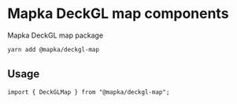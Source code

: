 # Mapka DeckGL map components

Mapka DeckGL map package

```bash
yarn add @mapka/deckgl-map
```

## Usage

```tsx
import { DeckGLMap } from "@mapka/deckgl-map";
```
